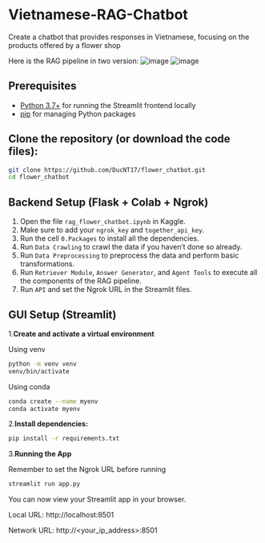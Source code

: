 # Vietnamese-RAG-Chatbot
Create a chatbot that provides responses in Vietnamese, focusing on the products offered by a flower shop

Here is the RAG pipeline in two version:
![image](https://github.com/user-attachments/assets/0db9e99f-3a70-463d-a379-f2c41b7e7e31)
![image](https://github.com/user-attachments/assets/c31d8ffc-393b-433b-a709-1d71609b9e6d)

## Prerequisites

- [Python 3.7+](https://www.python.org/downloads/) for running the Streamlit frontend locally
- [pip](https://pip.pypa.io/en/stable/installation/) for managing Python packages
## Clone the repository (or download the code files):

   ```bash
   git clone https://github.com/DucNT17/flower_chatbot.git
   cd flower_chatbot
  ```
## Backend Setup (Flask + Colab + Ngrok)
1. Open the file `rag_flower_chatbot.ipynb` in Kaggle.
2. Make sure to add your `ngrok_key` and `together_api_key`.
3. Run the cell `0.Packages` to install all the dependencies.
4. Run `Data Crawling` to crawl the data if you haven’t done so already.
5. Run `Data Preprocessing` to preprocess the data and perform basic transformations.
6. Run `Retriever Module`, `Answer Generator`, and `Agent Tools` to execute all the components of the RAG pipeline.
7. Run `API` and set the Ngrok URL in the Streamlit files.

## GUI Setup (Streamlit)
1.**Create and activate a virtual environment**

Using venv
```bash
python -m venv venv
venv/bin/activate 
```
Using conda
```bash
conda create --name myenv 
conda activate myenv
```
2.**Install dependencies:**
```bash
pip install -r requirements.txt
```
3.**Running the App**

Remember to set the Ngrok URL before running
```bash
streamlit run app.py
```
You can now view your Streamlit app in your browser.

  Local URL: http://localhost:8501
  
  Network URL: http://<your_ip_address>:8501
